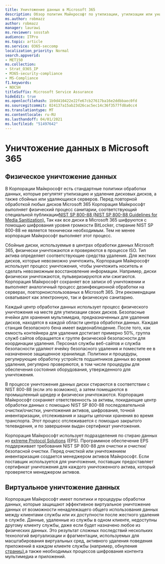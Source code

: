 ```yaml
---
title: Уничтожение данных в Microsoft 365
description: Обзор политик Майкрософт по утилизации, утилизации или уничтожению дисковых дисков и серверов центра обработки данных Microsoft 365.
ms.author: robmazz
author: robmazz
manager: laurawi
ms.reviewer: sosstah
audience: ITPro
ms.topic: article
ms.service: O365-seccomp
localization_priority: Normal
search.appverid:
- MET150
ms.collection:
- Strat_O365_IP
- M365-security-compliance
- MS-Compliance
f1.keywords:
- NOCSH
titleSuffix: Microsoft Service Assurance
hideEdit: true
ms.openlocfilehash: 1b9d410422e22fe67cb27617ba16e2ddbbaec0fd
ms.sourcegitcommit: 024137a15ab23d26cac5ec14c36f3577fd8a0cc4
ms.translationtype: MT
ms.contentlocale: ru-RU
ms.lasthandoff: 04/01/2021
ms.locfileid: "51497642"
---
```

# <a name="data-destruction-in-microsoft-365"></a>Уничтожение данных в Microsoft 365

## <a name="physical-data-destruction"></a>Физическое уничтожение данных

В Корпорации Майкрософт есть стандартные политики обработки данных, которые регулятят утилизацию и удаление дисковых дисков, а также сбойных или удаляющихся серверов. Перед повторной обработкой любых дисков Microsoft 365 Корпорация Майкрософт выполняет физический процесс санитарии, соответствующий специальной публикации[NIST SP 800-88 (NIST SP 800-88 Guidelines for Media Sanitization).](https://nvlpubs.nist.gov/nistpubs/SpecialPublications/NIST.SP.800-88r1.pdf) Так как все диски в Microsoft 365 шифруются с помощью шифрования уровня громкости BitLocker, стирание NIST SP 800-88 не является технически необходимым. Тем не менее корпорация Майкрософт выполняет этот процесс.

Сбойные диски, используемые в центрах обработки данных Microsoft 365, физически уничтожаются и проверяются в процессе ISO. Тип актива определяет соответствующие средства удаления. Для жестких дисков, которые невозможно уничтожить, Корпорация Майкрософт использует процесс уничтожения, чтобы уничтожить носитель и сделать невозможным восстановление информации. Например, диски физически уничтожаются, пульверизируются или сжигаются. Корпорация Майкрософт сохраняет все записи об уничтожении и выполняет аналогичный процесс дезинфекционной обработки на серверах, повторноиспользованых в Microsoft 365. Эти рекомендации охватывают как электронную, так и физическую санитарию.

Каждый центр обработки данных использует процесс физического уничтожения на месте для утилизации своих дисков. Безопасные ячейки для хранения мультимедиа, предназначенных для удаления дисков, находятся в каждой области центра обработки данных. Каждая станция безопасного бена имеет видеонаблюдение. После того, как емкость контейнера для удаления достигает примерно 50%, группа служб сайтов обращается к группе физической безопасности для координации удаления. Персонал службы веб-сайтов и служба безопасности удаляют ячейку безопасного удаления и поместите ее в назначенное защищенное хранилище. Политики и процедуры, регулирующие обработку устройств подшипников данных во время удаления, регулярно проверяются, в том числе процедуры для обеспечения состояния оборудования, утвержденного для уничтожения.

В процессе уничтожения данных диски стираются в соответствии с NIST 800-88 (если это возможно), а затем помещаются в промышленный шредер и физически уничтожаются. Корпорация Майкрософт сохраняет ответственность за активы, покидающие центр обработки данных с помощью NIST SP 800-88 последовательной очистки/очистки, уничтожения активов, шифрования, точной инвентаризации, отслеживания и защиты цепочки хранения во время транспорта. Этот процесс отслеживается с помощью закрытого телевидения, и по завершении выдан сертификат уничтожения.

Корпорация Майкрософт использует подразделения по стираю данных из [extreme Protocol Solutions](https://www.enterprisedataerasure.com/) (EPS). Программное обеспечение EPS поддерживает требования NIST SP 800-88 для очистки и очистки/безопасной очистки. Перед очисткой или уничтожением инвентаризация создается менеджером активов Майкрософт. Если поставщик используется для уничтожения, поставщик предоставляет сертификат уничтожения для каждого уничтоженного актива, который проверяется менеджером активов.

## <a name="virtual-data-destruction"></a>Виртуальное уничтожение данных

Корпорация Майкрософт имеет политики и процедуры обработки данных, которые защищают эффективное виртуальное уничтожение данных от возможности ненадлежащего общего использования данных между клиентами службы или их доступности после жесткого удаления в службе. Данные, удаленные из службы в одном клиенте, недоступны другому клиенту службы, даже если будет назначено любое из физических данных. Это результат сложных последствий нескольких технологий виртуализации и фрагментации, используемых для масштабирования виртуальных сред, активного удаления поведения приложений в каждом клиенте службы (например, обнуления [страниц),](/office365/securitycompliance/office-365-exchange-online-data-deletion#page-zeroing)а также необходимых процессов шифрования контента мультимедиа и приложений.
